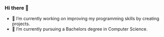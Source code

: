 ### Hi there 👋
- 🔭 I’m currently working on improving my programming skills by creating projects.<br/>
- 🌱 I’m currently pursuing a Bachelors degree in Computer Science.<br/>

<!--
**victorg224/victorg224** is a ✨ _special_ ✨ repository because its `README.md` (this file) appears on your GitHub profile.

Here are some ideas to get you started:

- 🔭 I’m currently working on improving my programming skills by creating projects.<br/>
- 🌱 I’m currently pursuing a Bachelors degree in Computer Science.<br/>
- 👯 I’m looking to collaborate on ...
- 🤔 I’m looking for help with ...
- 💬 Ask me about ...
- 📫 How to reach me: ...
- 😄 Pronouns: ...
- ⚡ Fun fact: ...
-->
